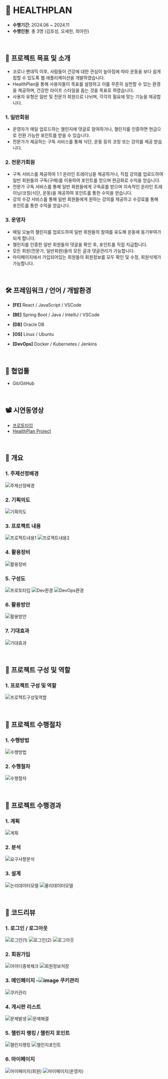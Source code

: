 # 🦾 HEALTHPLAN

- **수행기간**: 2024.06 ~ 2024.11
- **수행인원**: 총 3명 (김호성, 오세헌, 최아린)

<br />

## 📂 프로젝트 목표 및 소개

- 코로나 팬데믹 이후, 사람들이 건강에 대한 관심이 높아짐에 따라 운동을 보다 쉽게 접할 수 있도록 웹 애플리케이션을 개발하였습니다.
- HealthPlan을 통해 사용자들이 목표를 설정하고 이를 꾸준히 실천할 수 있는 환경을 제공하며, 건강한 라이프 스타일을 돕는 것을 목표로 하였습니다.
- 사용자 유형은 일반 및 전문가 회원으로 나뉘며, 각각의 필요에 맞는 기능을 제공합니다.


### 1. 일반회원
- 운영자가 매일 업로드하는 챌린지에 댓글로 참여하거나, 챌린지를 인증하면 현금으로 전환 가능한 포인트를 받을 수 있습니다.
- 전문가가 제공하는 구독 서비스를 통해 식단, 운동 등의 코칭 또는 강의를 제공 받습니다.

### 2. 전문가회원
- 구독 서비스를 제공하여 1:1 온라인 트레이닝을 제공하거나, 직접 강의를 업로드하여 일반 회원들의 구독(구매)를 이용하여 포인트를 얻으며 현금화로 수익을 얻습니다.
- 전문가 구독 서비스를 통해 일반 회원들에게 구독료를 받으며 지속적인 온라인 트레이닝/코칭(식단, 운동)을 제공하여 포인트를 통한 수익을 얻습니다.
- 강의 수강 서비스를 통해 일반 회원들에게 원하는 강의를 제공하고 수강료를 통해 포인트를 통한 수익을 얻습니다.

### 3. 운영자
- 매일 오늘의 챌린지를 업로드하여 일반 회원들의 참여를 유도해 운동에 동기부여가 되게 합니다.
- 챌린지를 인증한 일반 회원들의 댓글을 확인 후, 포인트를 직접 지급합니다.
- 모든 회원(전문가, 일반회원)들의 모든 글과 댓글관리가 가능합니다.
- 마이페이지에서 가입되어있는 회원들의 회원정보를 모두 확인 및 수정, 회원삭제가 가능합니다.

<br />

## 🛠️ 프레임워크 / 언어 / 개발환경

- **[FE]** React / JavaScript / VSCode

- **[BE]** Spring Boot / Java / IntelliJ / VSCode

- **[DB]** Oracle DB

- **[OS]** Linux / Ubuntu

- **[DevOps]** Docker / Kubernetes / Jenkins

<br />

## 🤝 협업툴

- Git/GitHub

<br />

## 📽️ 시연동영상

- [ 프로토타입 ](https://www.youtube.com/watch?v=MoTTK05v9Lo&feature=youtu.be "프로토타입")
- [ HealthPlan Project ](https://www.youtube.com/watch?v=8H7hkPAbook "리눅스 환경 기반의 React와 SpringBoot 프로젝트")


<br />

## 🌼 개요
### 1. 주제선정배경
![주제선정배경](https://github.com/CHOI-AHRIN/HealthPlan/blob/master/me/01.%20%ED%94%84%EB%A1%9C%EC%A0%9D%ED%8A%B8%EC%A3%BC%EC%A0%9C%EC%84%A0%EC%A0%95%EB%B0%B0%EA%B2%BD.png)

### 2. 기획의도
![기획의도](https://github.com/CHOI-AHRIN/HealthPlan/blob/master/me/02.%20%ED%94%84%EB%A1%9C%EC%A0%9D%ED%8A%B8%EA%B8%B0%ED%9A%8D%EC%9D%98%EB%8F%84.png)

### 3. 프로젝트 내용
![프로젝트내용1](https://github.com/CHOI-AHRIN/HealthPlan/blob/master/me/03.%20%ED%94%84%EB%A1%9C%EC%A0%9D%ED%8A%B8%EB%82%B4%EC%9A%A91.png)
![프로젝트내용2](https://github.com/CHOI-AHRIN/HealthPlan/blob/master/me/04.%20%ED%94%84%EB%A1%9C%EC%A0%9D%ED%8A%B8%EB%82%B4%EC%9A%A92.png)

### 4. 활용장비
![활용장비](https://github.com/CHOI-AHRIN/HealthPlan/blob/master/me/05.%20%ED%99%9C%EC%9A%A9%EC%9E%A5%EB%B9%84.png)

### 5. 구성도
![프로토타입](https://github.com/CHOI-AHRIN/HealthPlan/blob/master/me/06.%20%EA%B5%AC%EC%84%B1%EB%8F%84%ED%94%84%EB%A1%9C%ED%86%A0%ED%83%80%EC%9E%85.png)
![Dev환경](https://github.com/CHOI-AHRIN/HealthPlan/blob/master/me/07.%20%EA%B5%AC%EC%84%B1%EB%8F%84%EA%B0%9C%EB%B0%9C%ED%99%98%EA%B2%BD.png)
![DevOps환경](https://github.com/CHOI-AHRIN/HealthPlan/blob/master/me/08.%20%EA%B5%AC%EC%84%B1%EB%8F%84%EC%9A%B4%EC%98%81%ED%99%98%EA%B2%BD.png)

### 6. 활용방안
![활용방안](https://github.com/CHOI-AHRIN/HealthPlan/blob/master/me/09.%20%ED%99%9C%EC%9A%A9%EB%B0%A9%EC%95%88.png)

### 7. 기대효과
![기대효과](https://github.com/CHOI-AHRIN/HealthPlan/blob/master/me/10.%20%EA%B8%B0%EB%8C%80%ED%9A%A8%EA%B3%BC.png)

<br />


## 🌼 프로젝트 구성 및 역할
### 1. 프로젝트 구성 및 역할
![프로젝트구성및역할](https://github.com/CHOI-AHRIN/HealthPlan/blob/master/me/11.%20%ED%94%84%EB%A1%9C%EC%A0%9D%ED%8A%B8%EA%B5%AC%EC%84%B1%EB%B0%8F%EC%97%AD%ED%95%A0.png)


<br />


## 🌼 프로젝트 수행절차
### 1. 수행방법
![수행방법](https://github.com/CHOI-AHRIN/HealthPlan/blob/master/me/12.%20%EC%88%98%ED%96%89%EB%B0%A9%EB%B2%95.png)

### 2. 수행절차
![수행절차](https://github.com/CHOI-AHRIN/HealthPlan/blob/master/me/13.%20%EC%88%98%ED%96%89%EC%A0%88%EC%B0%A8.png)


<br />

## 🌼 프로젝트 수행경과
### 1. 계획
![계획](https://github.com/CHOI-AHRIN/HealthPlan/blob/master/me/14.%20%EC%88%98%ED%96%89%EA%B2%BD%EA%B3%BC%EA%B3%84%ED%9A%8D.png)

### 2. 분석
![요구사항분석](https://github.com/CHOI-AHRIN/HealthPlan/blob/master/me/15.%20%EC%88%98%ED%96%89%EA%B2%BD%EA%B3%BC%EC%9A%94%EA%B5%AC%EC%82%AC%ED%95%AD%EB%B6%84%EC%84%9D.png)

### 3. 설계
![논리데이터모델](https://github.com/CHOI-AHRIN/HealthPlan/blob/master/me/16.%20%EC%88%98%ED%96%89%EA%B2%BD%EA%B3%BC%EC%84%A4%EA%B3%84%EB%85%BC%EB%A6%AC.png)
![물리데이터모델](https://github.com/CHOI-AHRIN/HealthPlan/blob/master/me/17.%20%EC%88%98%ED%96%89%EA%B2%BD%EA%B3%BC%EC%84%A4%EA%B3%84%EB%AC%BC%EB%A6%AC.png)

<br />

## 🌼 코드리뷰
### 1. 로그인 / 로그아웃
![로그인(1)](https://github.com/CHOI-AHRIN/HealthPlan/blob/master/me/21.%20%EB%A1%9C%EA%B7%B8%EC%9D%B8(1).png)
![로그인(2)](https://github.com/CHOI-AHRIN/HealthPlan/blob/master/me/22.%20%EB%A1%9C%EA%B7%B8%EC%9D%B8(2).png)
![로그아웃](https://github.com/CHOI-AHRIN/HealthPlan/blob/master/me/23.%20%EB%A1%9C%EA%B7%B8%EC%95%84%EC%9B%83.png)

### 2. 회원가입
![아이디중복체크](https://github.com/CHOI-AHRIN/HealthPlan/blob/master/me/24.%20%ED%9A%8C%EC%9B%90%EA%B0%80%EC%9E%85%20-%20%EC%95%84%EC%9D%B4%EB%94%94%20%EC%A4%91%EB%B3%B5%EC%B2%B4%ED%81%AC.png)
![회원정보저장](https://github.com/CHOI-AHRIN/HealthPlan/blob/master/me/25.%20%ED%9A%8C%EC%9B%90%EA%B0%80%EC%9E%85%20-%20%ED%9A%8C%EC%9B%90%EC%A0%95%EB%B3%B4%EC%A0%80%EC%9E%A5.png)

### 3. 메인페이지 -![image](https://github.com/user-attachments/assets/90d376b5-7978-46e8-bf32-7c35e7e21fa6) 쿠키관리
![쿠키관리](https://github.com/CHOI-AHRIN/HealthPlan/blob/master/me/26.%20%EC%BF%A0%ED%82%A4%EA%B4%80%EB%A6%AC.png)

### 4. 게시판 리스트
![문제발생](https://github.com/CHOI-AHRIN/HealthPlan/blob/master/me/27.%20%EA%B2%8C%EC%8B%9C%ED%8C%90%20%EB%A6%AC%EC%8A%A4%ED%8A%B8%20-%20%EB%AC%B8%EC%A0%9C%EB%B0%9C%EC%83%9D.png)
![문제해결](https://github.com/CHOI-AHRIN/HealthPlan/blob/master/me/28.%20%EA%B2%8C%EC%8B%9C%ED%8C%90%20%EB%A6%AC%EC%8A%A4%ED%8A%B8%20-%20%EB%AC%B8%EC%A0%9C%ED%95%B4%EA%B2%B0.png)

### 5. 챌린지 랭킹 / 챌린지 포인트
![챌린지랭킹](https://github.com/CHOI-AHRIN/HealthPlan/blob/master/me/29.%20%EC%B1%8C%EB%A6%B0%EC%A7%80%20%EB%9E%AD%ED%82%B9.png)
![챌린지포인트](https://github.com/CHOI-AHRIN/HealthPlan/blob/master/me/30.%20%EC%B1%8C%EB%A6%B0%EC%A7%80%20%ED%8F%AC%EC%9D%B8%ED%8A%B8.png)

### 6. 마이페이지
![마이페이지(회원)](https://github.com/CHOI-AHRIN/HealthPlan/blob/master/me/31.%20%EB%A7%88%EC%9D%B4%ED%8E%98%EC%9D%B4%EC%A7%80(%ED%9A%8C%EC%9B%90).png)
![마이페이지(운영자)](https://github.com/CHOI-AHRIN/HealthPlan/blob/master/me/32.%20%EB%A7%88%EC%9D%B4%ED%8E%98%EC%9D%B4%EC%A7%80(%EC%9A%B4%EC%98%81%EC%9E%90).png)
